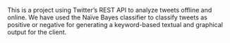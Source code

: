 This is a project using Twitter’s REST API to analyze tweets offline and online.
We have used the Naïve Bayes classifier to classify tweets as positive or negative for generating a keyword-based
textual and graphical output for the client.